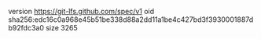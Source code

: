 version https://git-lfs.github.com/spec/v1
oid sha256:edc16c0a968e45b51be338d88a2dd11a1be4c427bd3f3930001887db92fdc3a0
size 3265
